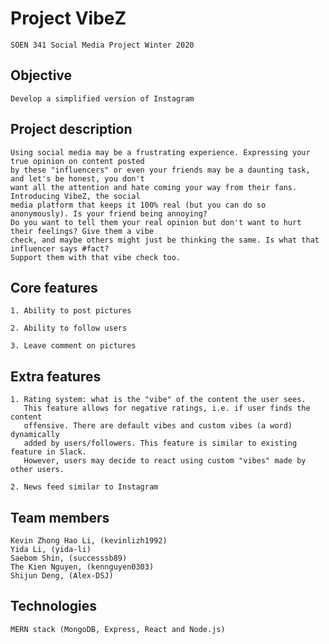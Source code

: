 
# Project VibeZ

	SOEN 341 Social Media Project Winter 2020

## Objective

	Develop a simplified version of Instagram

## Project description

	Using social media may be a frustrating experience. Expressing your true opinion on content posted
	by these "influencers" or even your friends may be a daunting task, and let's be honest, you don't
	want all the attention and hate coming your way from their fans. Introducing VibeZ, the social
	media platform that keeps it 100% real (but you can do so anonymously). Is your friend being annoying?
	Do you want to tell them your real opinion but don't want to hurt their feelings? Give them a vibe
	check, and maybe others might just be thinking the same. Is what that influencer says #fact?
	Support them with that vibe check too.

## Core features

    1. Ability to post pictures

    2. Ability to follow users	

    3. Leave comment on pictures


## Extra features

 	1. Rating system: what is the "vibe" of the content the user sees.
	   This feature allows for negative ratings, i.e. if user finds the content
	   offensive. There are default vibes and custom vibes (a word) dynamically
	   added by users/followers. This feature is similar to existing feature in Slack.
	   However, users may decide to react using custom "vibes" made by other users.

    2. News feed similar to Instagram

## Team members

	Kevin Zhong Hao Li, (kevinlizh1992)
	Yida Li, (yida-li)
	Saebom Shin, (successsb89)
	The Kien Nguyen, (kennguyen0303)
	Shijun Deng, (Alex-DSJ)

## Technologies

	MERN stack (MongoDB, Express, React and Node.js)
